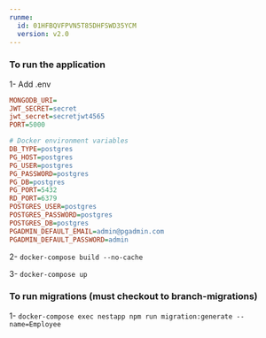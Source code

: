 ```yaml
---
runme:
  id: 01HFBQVFPVN5T85DHFSWD35YCM
  version: v2.0
---
```


### To run the application

1- Add .env

```ini {"id":"01HFBQVFPT1WHRT6VB223NTMEG"}
MONGODB_URI=
JWT_SECRET=secret
jwt_secret=secretjwt4565
PORT=5000

# Docker environment variables
DB_TYPE=postgres
PG_HOST=postgres
PG_USER=postgres
PG_PASSWORD=postgres
PG_DB=postgres
PG_PORT=5432
RD_PORT=6379
POSTGRES_USER=postgres
POSTGRES_PASSWORD=postgres
POSTGRES_DB=postgres
PGADMIN_DEFAULT_EMAIL=admin@pgadmin.com
PGADMIN_DEFAULT_PASSWORD=admin

```

2- `docker-compose build --no-cache`

3- `docker-compose up`

### To run migrations (must checkout to branch-migrations)

1- `docker-compose exec nestapp npm run migration:generate --name=Employee`

